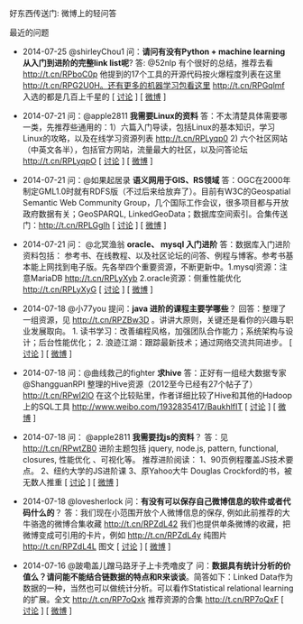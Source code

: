好东西传送门: 微博上的轻问答


最近的问题

* 2014-07-25 @shirleyChou1 问：**请问有没有Python + machine learning 从入门到进阶的完整link list呢**? 答: @52nlp 有个很好的总结，推荐去看 http://t.cn/RPboC0p 他提到的17个工具的开源代码按火爆程度列表在这里 http://t.cn/RPG2U0H。还有更多的机器学习包看这里 http://t.cn/RPGqlmf 入选的都是几百上千星的 [ [讨论](https://github.com/memect/hao/issues/8) ] [ [微博](http://www.weibo.com/5220650532/BfbXodqda) ]


* 2014-07-21 问：@apple2811 **我需要Linux的资料** 答：不太清楚具体需要哪一类，先推荐些通用的：1）六篇入门导读，包括Linux的基本知识，学习Linux的攻略，以及在线学习资源列表 http://t.cn/RPLyqp0 2) 六个社区网站（中英文各半），包括官方网站，流量最大的社区，以及问答论坛 http://t.cn/RPLyqpO  [ [讨论](https://github.com/memect/hao/issues/9) ] [ [微博](http://www.weibo.com/5220650532/BeBaq8acb) ]

* 2014-07-21 问：@如果起居录 **语义网用于GIS、RS领域** 答：OGC在2000年制定GML1.0时就有RDFS版（不过后来给放弃了）。目前有W3C的Geospatial Semantic Web Community Group，几个国际工作会议，很多项目都与开放政府数据有关；GeoSPARQL, LinkedGeoData；数据库空间索引。合集传送门：http://t.cn/RPLGgIh [ [讨论](https://github.com/memect/hao/issues/3) ] [ [微博](http://www.weibo.com/5220650532/BeBCPyrVV) ]
 
* 2014-07-21 问： @北冥渔翁 **oracle、 mysql 入门进阶** 答：数据库入门进阶资料包括： 参考书、在线教程、以及社区论坛的问答、例程与博客。参考书基本能上网找到电子版。先各举四个重要资源，不断更新中。1.mysql资源：注意MariaDB http://t.cn/RPLyXyb 2.oracle资源：侧重性能优化 http://t.cn/RPLyXyG   [ [讨论](https://github.com/memect/hao/issues/7) ] [ [微博](http://www.weibo.com/5220650532/BeBbAvTj4?mod=weibotime) ]

* 2014-07-18 @小77you 提问：**java 进阶的课程主要学哪些**？ 回答：整理了一组资源，见 http://t.cn/RPZBw3D 。讲讲大原则，关键还是看你的兴趣与职业发展取向。 1. 读书学习：改善编程风格，加强团队合作能力；系统架构与设计；后台性能优化； 2. 浪迹江湖：跟踪最新技术；通过网络交流共同进步。  [ [讨论](https://github.com/memect/hao/issues/2) ] [ [微博](http://www.weibo.com/5220650532/Be6Io9BwN) ]

* 2014-07-18 问：@曲线救己的fighter **求hive** 答：正好有一组经大数据专家 @ShangguanRPI 整理的Hive资源（2012至今已经有27个帖子了） http://t.cn/RPwI2lO 在这个比较贴里，作者详细比较了Hive和其他的Hadoop上的SQL工具 http://www.weibo.com/1932835417/BaukhlfIT  [ [讨论](https://github.com/memect/hao/issues/4) ] [ [微博](http://www.weibo.com/5220650532/Be9Uxd5QX) ]

* 2014-07-18 问： @apple2811 **我需要找js的资料**？ 答：见 http://t.cn/RPwtZB0 进阶主题包括 jquery, node.js, pattern, functional, closures, 性能优化 、可视化等。 推荐进阶阅读： 1、90页例程覆盖JS技术要点。 2、纽约大学的JS进阶课 3、原Yahoo大牛 Douglas Crockford的书，被无数人推重  [ [讨论](https://github.com/memect/hao/issues/5) ] [ [微博](http://www.weibo.com/5220650532/Be9tM2Iuj) ]

* 2014-07-18 @lovesherlock 问：**有没有可以保存自己微博信息的软件或者代码什么的**？ 答：我们现在小范围开放个人微博信息的保存, 例如此前推荐的大牛骆逸的微博合集收藏 http://t.cn/RPZdL42 我们也提供单条微博的收藏，把微博变成可引用的卡片，例如 http://t.cn/RPZdL4y 纯图片 http://t.cn/RPZdL4L 图文   [ [讨论](https://github.com/memect/hao/issues/6) ] [ [微博](http://www.weibo.com/5220650532/Be6UJpAkm) ]

* 2014-07-16 @跛嘞盖儿蹭马路牙子上卡秃噜皮了 问：**数据具有统计分析的价值么？请问能不能结合链数据的特点和R来谈谈**。简答如下：Linked Data作为数据的一种，当然也可以做统计分析。可以看作Statistical relational learning的扩展。全文 http://t.cn/RP7oQxk 推荐资源的合集 http://t.cn/RP7oQxF  [ [讨论](https://github.com/memect/hao/issues/1) ] [ [微博](http://www.weibo.com/3161813504/BdMlxjDb0) ]
